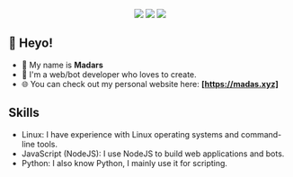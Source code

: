 <p align="center">
  <img src="https://dcbadge.limes.pink/api/shield/704011737900253315?style=flat&theme=discord">
  <img src="https://img.shields.io/badge/Age-17-ff88b5">
  <img src="https://komarev.com/ghpvc/?username=Madasish&color=ff88b5">
</p>

## 👋 Heyo! 
 - 🌸 My name is **Madars**
 - 🤖 I'm a web/bot developer who loves to create.
 - 🌐 You can check out my personal website here: **[https://madas.xyz]**

## Skills
 - Linux: I have experience with Linux operating systems and command-line tools.
 - JavaScript (NodeJS): I use NodeJS to build web applications and bots.
 - Python: I also know Python, I mainly use it for scripting.

<!---
🦆 https://youtu.be/FZUcpVmEHuk  

## My Discord

[![Discord Presence](https://lanyard-profile-readme.vercel.app/api/704011737900253315)](https://discord.com/users/704011737900253315)


## My Github stats

[![My GitHub stats](https://github-readme-stats.vercel.app/api?username=madasxyz&theme=dracula)](https://github.com/madasxyz/)

[![Top Langs](https://github-readme-stats.vercel.app/api/top-langs/?username=madasxyz&theme=dracula&layout=compact)](https://github.com/madasxyz/)
